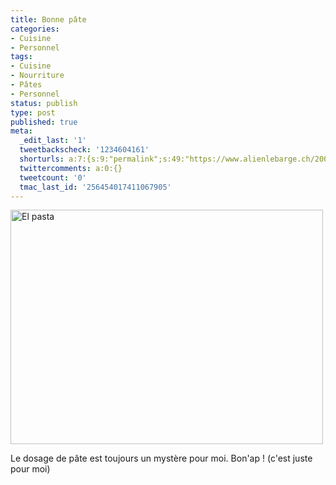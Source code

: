 ```yaml
---
title: Bonne pâte
categories:
- Cuisine
- Personnel
tags:
- Cuisine
- Nourriture
- Pâtes
- Personnel
status: publish
type: post
published: true
meta:
  _edit_last: '1'
  tweetbackscheck: '1234604161'
  shorturls: a:7:{s:9:"permalink";s:49:"https://www.alienlebarge.ch/2008/12/09/bonne-pate/";s:7:"tinyurl";s:25:"https://tinyurl.com/d5xago";s:4:"isgd";s:17:"https://is.gd/ikhl";s:5:"bitly";s:20:"https://bit.ly/2iTH6M";s:5:"snipr";s:22:"https://snipr.com/b9xuh";s:5:"snurl";s:22:"https://snurl.com/b9xuh";s:7:"snipurl";s:24:"https://snipurl.com/b9xuh";}
  twittercomments: a:0:{}
  tweetcount: '0'
  tmac_last_id: '256454017411067905'
---
```

<img class="alignnone size-medium wp-image-853" title="El pasta" src="https://dlgjp9x71cipk.cloudfront.net/2008/12/pates1-500x375.jpg" alt="El pasta" width="500" height="375" />

Le dosage de pâte est toujours un mystère pour moi.
Bon'ap ! (c'est juste pour moi)
